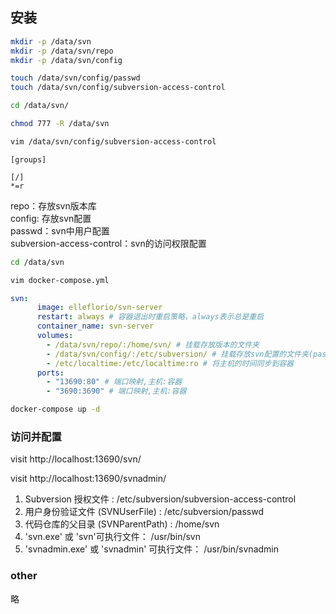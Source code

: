 ## 安装

```bash
mkdir -p /data/svn
mkdir -p /data/svn/repo
mkdir -p /data/svn/config

touch /data/svn/config/passwd
touch /data/svn/config/subversion-access-control

cd /data/svn/

chmod 777 -R /data/svn

vim /data/svn/config/subversion-access-control
```

```config
[groups]

[/]
*=r

```
repo：存放svn版本库  
config: 存放svn配置  
passwd：svn中用户配置  
subversion-access-control：svn的访问权限配置  


```bash
cd /data/svn

vim docker-compose.yml
```

```yaml
svn:
      image: elleflorio/svn-server
      restart: always # 容器退出时重启策略，always表示总是重启
      container_name: svn-server
      volumes:
        - /data/svn/repo/:/home/svn/ # 挂载存放版本的文件夹
        - /data/svn/config/:/etc/subversion/ # 挂载存放svn配置的文件夹(passwd、subversion-access-control)
        - /etc/localtime:/etc/localtime:ro # 将主机的时间同步到容器
      ports:
        - "13690:80" # 端口映射,主机:容器
        - "3690:3690" # 端口映射,主机:容器
```

```bash
docker-compose up -d
```

### 访问并配置
visit http://localhost:13690/svn/  

visit http://localhost:13690/svnadmin/  

1. Subversion 授权文件  :  /etc/subversion/subversion-access-control
2. 用户身份验证文件 (SVNUserFile) :  /etc/subversion/passwd
3. 代码仓库的父目录 (SVNParentPath) : /home/svn
4. 'svn.exe' 或 'svn'可执行文件： /usr/bin/svn
5. 'svnadmin.exe' 或 'svnadmin' 可执行文件： /usr/bin/svnadmin

### other
略